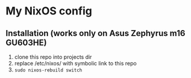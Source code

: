 # My NixOS config
## Installation (works only on Asus Zephyrus m16 GU603HE)

1. clone this repo into projects dir
2. replace /etc/nixos/ with symbolic link to this repo
3. `sudo nixos-rebuild switch`

